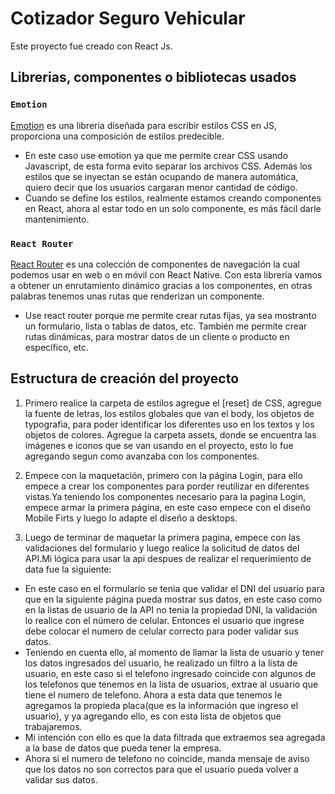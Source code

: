 # Cotizador Seguro Vehicular

Este proyecto fue creado con React Js.

## Librerias, componentes o bibliotecas usados

### `Emotion`
[Emotion](https://emotion.sh/docs/introduction) es una libreria diseñada para escribir estilos CSS en JS, proporciona una composición de estilos predecible.

- En este caso use emotion ya que me permite crear CSS usando Javascript, de esta forma evito separar los archivos CSS. Además los estilos que se inyectan se están ocupando de manera automática, quiero decir que los usuarios cargaran menor cantidad de código.
- Cuando se define los estilos, realmente estamos creando componentes en React, ahora al estar todo en un solo componente, es más fácil darle mantenimiento.

### `React Router`

[React Router](https://reactrouter.com/docs/en/v6/getting-started/overview) es una colección de componentes de navegación la cual podemos usar en web o en móvil con React Native. Con esta librería vamos a obtener un enrutamiento dinámico gracias a los componentes, en otras palabras tenemos unas rutas que renderizan un componente.

- Use react router porque me permite crear rutas fijas, ya sea mostranto un formulario, lista o tablas de datos, etc. También me permite crear rutas dinámicas, para mostrar datos de un cliente o producto en específico, etc.

## Estructura de creación del proyecto

1. Primero realice la carpeta de estilos agregue el [reset] de CSS, agregue la fuente de letras, 
los estilos globales que van el body, los objetos de typografia, para poder identificar los diferentes uso en los textos y los objetos de colores. Agregue la carpeta assets, donde se encuentra las imágenes e iconos que se van usando en el proyecto, esto lo fue agregando segun como avanzaba con los componentes.

2. Empece con la maquetación, primero con la página Login, para ello empece a crear los componentes para porder reutilizar en diferentes vistas.Ya teniendo los componentes necesario para la pagina Login, empece armar la primera página, en este caso empece con el diseño Mobile Firts y luego lo adapte el diseño a desktops.

3. Luego de terminar de maquetar la primera pagina, empece con las validaciones del formulario y luego realice la solicitud de datos del API.Mi lógica para usar la api despues de realizar el requerimiento de data fue la siguiente:
- En este caso en el formulario se tenia que validar el DNI del usuario para que en la siguiente página pueda mostrar sus datos, en este caso como en la listas de usuario de la API no tenia la propiedad DNI, la validación lo realice con el número de celular. Entonces el usuario que ingrese debe colocar el numero de celular correcto para poder validar sus datos.
- Teniendo en cuenta ello, al momento de llamar la lista de usuario y tener los datos ingresados del usuario, he realizado un filtro a la lista de usuario, en este caso si el telefono ingresado coincide con algunos de los telefonos que tenemos en la lista de usuarios, extrae al usuario que tiene el numero de telefono. Ahora a esta data que tenemos le agregamos la propieda placa(que es la información que ingreso el usuario), y ya agregando ello, es con esta lista de objetos que trabajaremos.
- Mi intención con ello es que la data filtrada que extraemos sea agregada a la base de datos que pueda tener la empresa.
- Ahora si el numero de telefono no coincide, manda mensaje de aviso que los datos no son correctos para que el usuario pueda volver a validar sus datos.

